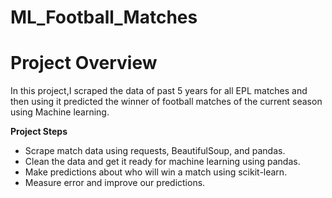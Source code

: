 # ML_Football_Matches

# Project Overview

In this project,I scraped the data of past 5 years for all EPL matches and then using it predicted the winner of football matches of the current season using Machine learning.  

**Project Steps**

* Scrape match data using requests, BeautifulSoup, and pandas.  
* Clean the data and get it ready for machine learning using pandas.
* Make predictions about who will win a match using scikit-learn.
* Measure error and improve our predictions.
